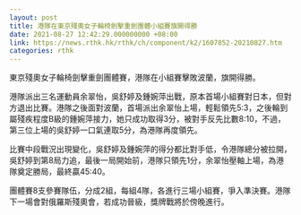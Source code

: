 ```yaml
---
layout: post
title: 港隊在東京殘奧女子輪椅劍擊重劍團體小組賽旗開得勝
date: 2021-08-27 12:42:29.000000000 +08:00
link: https://news.rthk.hk/rthk/ch/component/k2/1607852-20210827.htm
categories: rthk
---
```


東京殘奧女子輪椅劍擊重劍團體賽，港隊在小組賽擊敗波蘭，旗開得勝。

港隊派出三名運動員余翠怡，吳舒婷及鍾婉萍出戰，原本首場小組賽對日本，但對方退出比賽。港隊之後面對波蘭，首場派出余翠怡上場，輕鬆領先5:3，之後輪到屬殘疾程度B級的鍾婉萍接力，她只成功取得3分，被對手反先比數8:10，不過，第三位上場的吳舒婷一口氣連取5分，為港隊再度領先。

比賽中段戰況出現變化，吳舒婷及鍾婉萍的得分都比對手低，令港隊總分被拉開，吳舒婷到第8局力追，最後一局開始前，港隊只領先1分，余翠怡壓軸上場，為港隊奠定勝局，最終贏45:40。

團體賽8支參賽隊伍，分成2組，每組4隊，各進行三場小組賽，爭入準決賽。港隊下一場會對俄羅斯殘奧會，若成功晉級，獎牌戰將於傍晚進行。
